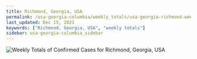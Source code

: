 ```yaml
---
title: Richmond, Georgia, USA
permalink: /usa-georgia-columbia/weekly_totals/usa-georgia-richmond-weekly_totals.html
last_updated: Dec 15, 2021
keywords: ["Richmond, Georgia, USA", "weekly totals"]
sidebar: usa-georgia-columbia_sidebar
---
```


![Weekly Totals of Confirmed Cases for Richmond, Georgia, USA](/covid_tracker/images/graphs/usa-georgia-richmond-weekly_totals_graph.png)
